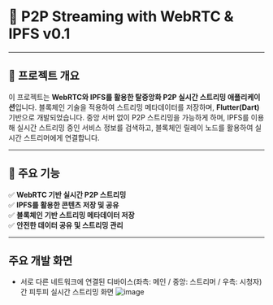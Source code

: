 # 🎥 P2P Streaming with WebRTC & IPFS v0.1

---

## 📌 프로젝트 개요
이 프로젝트는 **WebRTC와 IPFS를 활용한 탈중앙화 P2P 실시간 스트리밍 애플리케이션**입니다. 블록체인 기술을 적용하여 스트리밍 메타데이터를 저장하며, **Flutter(Dart)** 기반으로 개발되었습니다. 중앙 서버 없이 P2P 스트리밍을 가능하게 하며, IPFS를 이용해 실시간 스트리밍 중인 서비스 정보를 검색하고, 블록체인 릴레이 노드를 활용하여 실시간 스트리머에게 연결합니다.

---

## 🌟 주요 기능
✅ **WebRTC 기반 실시간 P2P 스트리밍**  
✅ **IPFS를 활용한 콘텐츠 저장 및 공유**  
✅ **블록체인 기반 스트리밍 메타데이터 저장**  
✅ **안전한 데이터 공유 및 스트리밍 관리**  

---

## 주요 개발 화면

- 서로 다른 네트워크에 연결된 디바이스(좌측: 메인 / 중앙: 스트리머 / 우측: 시청자) 간 피투피 실시간 스트리밍 화면
![image](https://github.com/user-attachments/assets/a44be5e8-73fd-46d5-86df-56547ac1518c)

